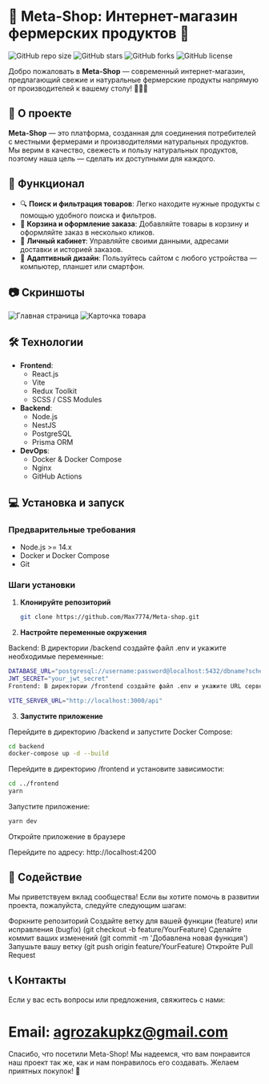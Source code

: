 # 🛒 Meta-Shop: Интернет-магазин фермерских продуктов 🌿

![GitHub repo size](https://img.shields.io/github/repo-size/Max7774/Meta-shop)
![GitHub stars](https://img.shields.io/github/stars/Max7774/Meta-shop?style=social)
![GitHub forks](https://img.shields.io/github/forks/Max7774/Meta-shop?style=social)
![GitHub license](https://img.shields.io/github/license/Max7774/Meta-shop)

Добро пожаловать в **Meta-Shop** — современный интернет-магазин, предлагающий свежие и натуральные фермерские продукты напрямую от производителей к вашему столу! 🥕🍎🥛

## 📖 О проекте

**Meta-Shop** — это платформа, созданная для соединения потребителей с местными фермерами и производителями натуральных продуктов. Мы верим в качество, свежесть и пользу натуральных продуктов, поэтому наша цель — сделать их доступными для каждого.

## 🚀 Функционал

- 🔍 **Поиск и фильтрация товаров**: Легко находите нужные продукты с помощью удобного поиска и фильтров.
- 🛒 **Корзина и оформление заказа**: Добавляйте товары в корзину и оформляйте заказ в несколько кликов.
- 👤 **Личный кабинет**: Управляйте своими данными, адресами доставки и историей заказов.
- 📱 **Адаптивный дизайн**: Пользуйтесь сайтом с любого устройства — компьютер, планшет или смартфон.

## 📷 Скриншоты

<!-- Замените ссылки на скриншоты вашего проекта -->

![Главная страница](https://via.placeholder.com/800x400.png?text=Главная+страница)
![Карточка товара](https://via.placeholder.com/800x400.png?text=Карточка+товара)

## 🛠 Технологии

- **Frontend**:
  - React.js
  - Vite
  - Redux Toolkit
  - SCSS / CSS Modules
- **Backend**:
  - Node.js
  - NestJS
  - PostgreSQL
  - Prisma ORM
- **DevOps**:
  - Docker & Docker Compose
  - Nginx
  - GitHub Actions

## 💻 Установка и запуск

### Предварительные требования

- Node.js >= 14.x
- Docker и Docker Compose
- Git

### Шаги установки

1. **Клонируйте репозиторий**

   ```bash
   git clone https://github.com/Max7774/Meta-shop.git

   ```

2. **Настройте переменные окружения**

Backend: В директории /backend создайте файл .env и укажите необходимые переменные:

```bash
DATABASE_URL="postgresql://username:password@localhost:5432/dbname?schema=public"
JWT_SECRET="your_jwt_secret"
Frontend: В директории /frontend создайте файл .env и укажите URL сервера:

VITE_SERVER_URL="http://localhost:3000/api"
```

3. **Запустите приложение**

Перейдите в директорию /backend и запустите Docker Compose:

```bash
cd backend
docker-compose up -d --build
```

Перейдите в директорию /frontend и установите зависимости:

```bash
cd ../frontend
yarn
```

Запустите приложение:

```bash
yarn dev
```

Откройте приложение в браузере

Перейдите по адресу: http://localhost:4200

## 🤝 Содействие

Мы приветствуем вклад сообщества! Если вы хотите помочь в развитии проекта, пожалуйста, следуйте следующим шагам:

Форкните репозиторий
Создайте ветку для вашей функции (feature) или исправления (bugfix) (git checkout -b feature/YourFeature)
Сделайте коммит ваших изменений (git commit -m 'Добавлена новая функция')
Запушьте вашу ветку (git push origin feature/YourFeature)
Откройте Pull Request

## 📞 Контакты

Если у вас есть вопросы или предложения, свяжитесь с нами:

# Email: agrozakupkz@gmail.com

Спасибо, что посетили Meta-Shop! Мы надеемся, что вам понравится наш проект так же, как и нам понравилось его создавать. Желаем приятных покупок! 🌟
